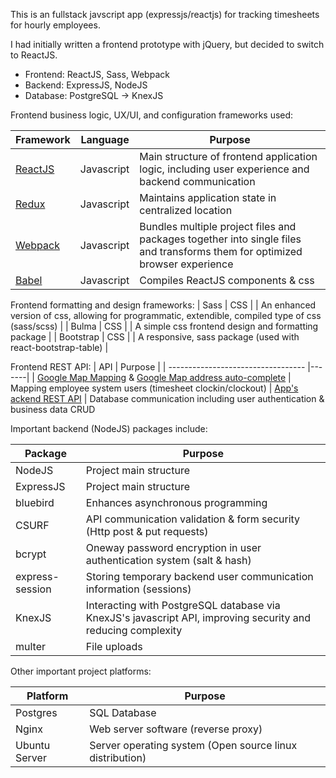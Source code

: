 
This is an fullstack javscript app (expressjs/reactjs) for tracking timesheets for hourly employees.

I had initially written a frontend prototype with jQuery, but decided to switch to ReactJS.  

- Frontend: ReactJS, Sass, Webpack
- Backend: ExpressJS, NodeJS
- Database: PostgreSQL -> KnexJS

Frontend business logic, UX/UI, and configuration frameworks used:

| Framework                          | Language      | Purpose  |
| ---------------------------------- |---------------|-------|
| [ReactJS](https://reactjs.org/)    | Javascript    | Main structure of frontend application logic, including user experience and backend communication 
| [Redux](https://redux.js.org/)     | Javascript    | Maintains application state in centralized location
| [Webpack](https://webpack.js.org)  | Javascript    | Bundles multiple project files and packages together into single files and transforms them for optimized browser experience
| [Babel](https://babeljs.io)        | Javascript    | Compiles ReactJS components & css

Frontend formatting and design frameworks:
| Sass          | CSS           | | An enhanced version of css, allowing for programmatic, extendible, compiled type of css (sass/scss) |
| Bulma         | CSS           | | A simple css frontend design and formatting package |
| Bootstrap     | CSS           | | A responsive, sass package (used with react-bootstrap-table) |

Frontend REST API:
| API                                | Purpose  |
| ---------------------------------- |-------|
| [Google Map Mapping](https://github.com/tomchentw/react-google-maps) & [Google Map address auto-complete](https://github.com/hibiken/react-places-autocomplete) | Mapping employee system users (timesheet clockin/clockout)
| [App's ackend REST API](https://github.com/pmeaney/timetracker/tree/master/src/server/) | Database communication including user authentication & business data CRUD


Important backend (NodeJS) packages include:

| Package      |  Purpose  
| -------------|-----------
| NodeJS       | Project main structure
| ExpressJS    | Project main structure
| bluebird     | Enhances asynchronous programming 
| CSURF        | API communication validation & form security (Http post & put requests)
| bcrypt       | Oneway password encryption in user authentication system (salt & hash)
| express-session | Storing temporary backend user communication information (sessions)
| KnexJS | Interacting with PostgreSQL database via KnexJS's javascript API, improving security and reducing complexity
| multer | File uploads

Other important project platforms:

| Platform      |  Purpose  
|---------------|-----------
| Postgres      | SQL Database
| Nginx         | Web server software (reverse proxy)
| Ubuntu Server | Server operating system (Open source linux distribution)

<!-- 
![alt screenshot1](https://github.com/pmeaney/timetracker/blob/master/src/server/public/screenshots/1.png)

![alt screenshot2](https://github.com/pmeaney/timetracker/blob/master/src/server/public/screenshots/2.png)

![alt screenshot3](https://github.com/pmeaney/timetracker/blob/master/src/server/public/screenshots/3.png)

![alt screenshot4](https://github.com/pmeaney/timetracker/blob/master/src/server/public/screenshots/4.png)

![alt screenshot5](https://github.com/pmeaney/timetracker/blob/master/src/server/public/screenshots/5.png) -->

